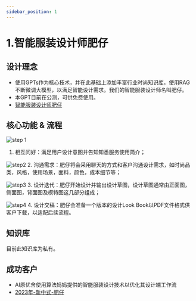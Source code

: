 ```yaml
---
sidebar_position: 1
---
```


# 1.智能服装设计师肥仔
## 设计理念

* 使用GPTs作为核心技术，并在此基础上添加丰富行业时尚知识库，使用RAG不断微调大模型，以满足智能设计需求。我们的智能服装设计师名叫肥仔。
* 本GPT目前在公测，可供免费使用。
* [智能服装设计师肥仔](https://chat.openai.com/g/g-5qFmxpbEX-zhi-neng-fu-zhuang-she-ji-shi-fei-zi)

## 核心功能 & 流程
![step 1](./img/fashion/1.png)
1. 相互问好：满足用户设计意图并告知知悉服务使用简介；

![step2](./img/fashion/2.png)
2. 沟通需求：肥仔将会采用聊天的方式和客户沟通设计需求，如时尚品类，风格，使用场景，面料，颜色，成本细节等；

![step3](./img/fashion/3.png)
3. 设计迭代：肥仔开始设计并输出设计草图，设计草图通常由正面图，侧面图，背面图及模特图这几部分组成；

![step4](./img/fashion/4.png)
4. 设计交稿：肥仔会准备一个版本的设计Look Book以PDF文件格式供客户下载，以适配后续流程。

## 知识库
目前此知识库为私有。

## 成功客户
* AI原优舍使用算法妈妈提供的智能服装设计技术以优化其设计端工作流
* [2023年-新中式-肥仔](https://github.com/weijiang2023/Suanfamama-kb/blob/main/kb/fashion/Lookbook.AI%E5%8E%9F%E4%BC%98%E8%88%8D.%E6%96%B0%E4%B8%AD%E5%BC%8F.2023.%E6%98%A5.v2.pdf)